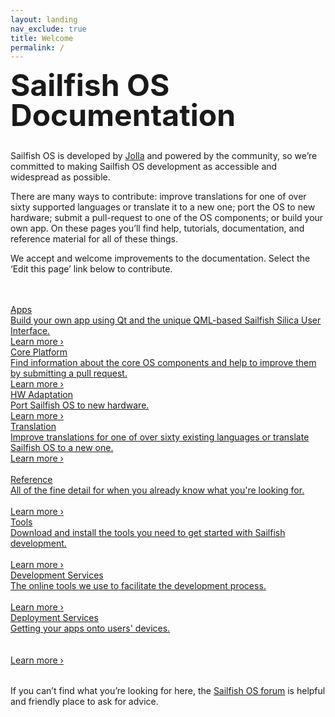 ```yaml
---
layout: landing
nav_exclude: true
title: Welcome
permalink: /
---
```

<span class="landing-highlight" style="font-size:xxx-large;line-height:1"><b>Sailfish OS<br/>Documentation</b></span>
<div class="landing-text" style="margin-top: 2rem; margin-bottom: 3rem;"><p>
Sailfish OS is developed by <a href="https://jolla.com">Jolla</a> and powered by the community, so we’re committed to making Sailfish OS development as accessible and widespread as possible.
</p>
<p>There are many ways to contribute: improve translations for one of over sixty supported languages or translate it to a new one; port the OS to new hardware; submit a pull-request to one of the OS components; or build your own app. On these pages you’ll find help, tutorials, documentation, and reference material for all of these things.</p>
<p>We accept and welcome improvements to the documentation. Select the ‘Edit this page’ link below to contribute.</p>
</div>
<div class="landing-container">
  <a href="/Develop/Apps">
  <div class="landing-img" style="background-image: url(assets/images/apps.jpg)">
    <span class="landing-head">Apps</span>
    <div  class="landing-text landing-box-text">
      Build your own app using Qt and the unique QML-based Sailfish Silica User Interface.
    </div>
    <span class="landing-text landing-foot">Learn more ›</span>
  </div></a>
  <a href="/Develop/Platform">
  <div class="landing-img" style="background-image: url(assets/images/platform.jpg)">
    <span class="landing-head">Core Platform</span>
    <div  class="landing-text landing-box-text">
      Find information about the core OS components and help to improve them by submitting a pull request.
    </div>
    <span class="landing-text landing-foot">Learn more ›</span>
  </div></a>
  <div class="clearfix"></div>
  <a href="/Develop/HW_Adaptation">
  <div class="landing-img" style="background-image: url(assets/images/adaptation.jpg)">
    <span class="landing-head">HW Adaptation</span>
    <div  class="landing-text landing-box-text">
      Port Sailfish OS to new hardware.
    </div>
    <span class="landing-text landing-foot">Learn more ›</span>
  </div></a>
  <a href="/Develop/L10n">
  <div class="landing-img" style="background-image: url(assets/images/translation.jpg)">
    <span class="landing-head">Translation</span>
    <div  class="landing-text landing-box-text">
      Improve translations for one of over sixty existing languages or translate Sailfish OS to a new one.
    </div>
    <span class="landing-text landing-foot">Learn more ›</span>
  </div></a>
  <div class="clearfix"></div>
</div>
<br>
<div class="landing-container landing-blank-container">
  <a href="/Reference">
  <div class="landing-blank">
    <span class="landing-head">Reference</span>
    <div  class="landing-text landing-box-text">
      All of the fine detail for when you already know what you're looking for.
      <br/><br/>
      <span class="landing-link">Learn more ›</span>
    </div>
  </div></a>
  <a href="/Tools">
  <div class="landing-blank">
    <span class="landing-head">Tools</span>
    <div  class="landing-text landing-box-text">
      Download and install the tools you need to get started with Sailfish development.
      <br/><br/>
      <span class="landing-link">Learn more ›</span>
    </div>
  </div></a>
</div><div class="landing-container landing-blank-container">
  <a href="/Services/Development">
  <div class="landing-blank">
    <span class="landing-head">Development Services</span>
    <div  class="landing-text landing-box-text">
      The online tools we use to facilitate the development process.
      <br/><br/>
      <span class="landing-link">Learn more ›</span>
    </div>
  </div></a>
  <a href="/Services/Deployment">
  <div class="landing-blank">
    <span class="landing-head">Deployment Services</span>
    <div  class="landing-text landing-box-text">
      Getting your apps onto users' devices.
      <br/><br/><br/>
      <span class="landing-link">Learn more ›</span>
    </div>
  </div></a>
  <div class="clearfix"></div>
</div>
<div class="landing-text" style="margin-top: 2rem; margin-bottom: 4rem;">
<p>If you can’t find what you’re looking for here, the <a href="https://forum.sailfishos.org">Sailfish OS forum</a> is helpful and friendly place to ask for advice.</p>
